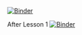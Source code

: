 [![Binder](https://mybinder.org/badge_logo.svg)](https://mybinder.org/v2/gh/c-0-j-0-c/python_and_sql_binder/with_quiz?labpath=explore_python_and_db.ipynb)

After Lesson 1
[![Binder](https://mybinder.org/badge_logo.svg)](https://mybinder.org/v2/gh/c-0-j-0-c/python_and_sql_binder/with_quiz?labpath=explore_python_and_db.ipynb)
